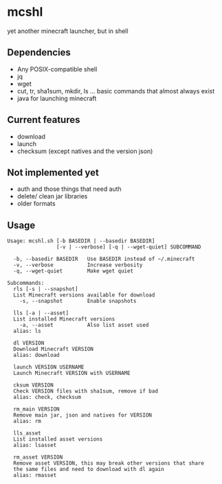 # mcshl

yet another minecraft launcher, but in shell

## Dependencies

* Any POSIX-compatible shell
* jq
* wget
* cut, tr, sha1sum, mkdir, ls ... basic commands that almost always exist
* java for launching minecraft

## Current features

* download
* launch
* checksum (except natives and the version json)

## Not implemented yet

* auth and those things that need auth
* delete/ clean jar libraries
* older formats

## Usage

```
Usage: mcshl.sh [-b BASEDIR | --basedir BASEDIR]
                [-v | --verbose] [-q | --wget-quiet] SUBCOMMAND

  -b, --basedir BASEDIR   Use BASEDIR instead of ~/.minecraft
  -v, --verbose           Increase verbosity
  -q, --wget-quiet        Make wget quiet

Subcommands:
  rls [-s | --snapshot]
  List Minecraft versions available for download
    -s, --snapshot        Enable snapshots

  lls [-a | --asset]
  List installed Minecraft versions
    -a, --asset           Also list asset used
  alias: ls

  dl VERSION
  Download Minecraft VERSION
  alias: download

  launch VERSION USERNAME
  Launch Minecraft VERSION with USERNAME

  cksum VERSION
  Check VERSION files with sha1sum, remove if bad
  alias: check, checksum

  rm_main VERSION
  Remove main jar, json and natives for VERSION
  alias: rm

  lls_asset
  List installed asset versions
  alias: lsasset

  rm_asset VERSION
  Remove asset VERSION, this may break other versions that share
  the same files and need to download with dl again
  alias: rmasset
```
